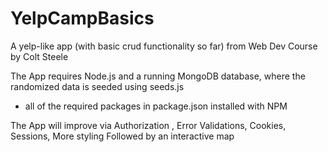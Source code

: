 # YelpCampBasics
A yelp-like app (with basic crud functionality so far) from Web Dev Course by Colt Steele

The App requires Node.js and a running MongoDB database, where the randomized data is seeded using seeds.js
+ all of the required packages in package.json installed with NPM

The App will improve via 
Authorization , 
Error Validations, 
Cookies, 
Sessions, 
More styling 
Followed by an interactive map
